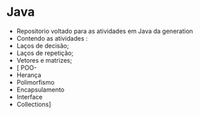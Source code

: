 # Java
- Repositorio voltado para as atividades em Java da generation
- Contendo as atividades :
- Laços de decisão;
- Laços de repetição;
- Vetores e matrizes;
- [ POO-
- Herança
- Polimorfismo
- Encapsulamento
- Interface
- Collections]
